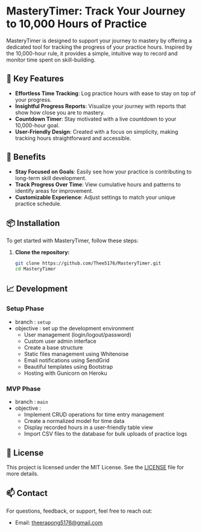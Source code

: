 
# MasteryTimer: Track Your Journey to 10,000 Hours of Practice

MasteryTimer is designed to support your journey to mastery by offering a dedicated tool for tracking the progress of your practice hours. Inspired by the 10,000-hour rule, it provides a simple, intuitive way to record and monitor time spent on skill-building.

## 🚀 Key Features
- **Effortless Time Tracking**: Log practice hours with ease to stay on top of your progress.
- **Insightful Progress Reports**: Visualize your journey with reports that show how close you are to mastery.
- **Countdown Timer**: Stay motivated with a live countdown to your 10,000-hour goal.
- **User-Friendly Design**: Created with a focus on simplicity, making tracking hours straightforward and accessible.

## 🌟 Benefits

- **Stay Focused on Goals**: Easily see how your practice is contributing to long-term skill development.
- **Track Progress Over Time**: View cumulative hours and patterns to identify areas for improvement.
- **Customizable Experience**: Adjust settings to match your unique practice schedule.

## 📦 Installation

To get started with MasteryTimer, follow these steps:

1. **Clone the repository:**
   ```bash
   git clone https://github.com/Thee5176/MasteryTimer.git
   cd MasteryTimer

## 📈 Development

### Setup Phase
* branch : `setup`
* objective : set up the development environment
    - User management (login/logout/password)
    - Custom user admin interface
    - Create a base structure
    - Static files management using Whitenoise
    - Email notifications using SendGrid
    - Beautiful templates using Bootstrap
    - Hosting with Gunicorn on Heroku

### MVP Phase
* branch : `main`
* objective :
    - Implement CRUD operations for time entry management
    - Create a normalized model for time data
    - Display recorded hours in a user-friendly table view
    - Import CSV files to the database for bulk uploads of practice logs

## 📄 License
This project is licensed under the MIT License. See the [LICENSE](https://www.mit.edu/~amini/LICENSE.md) file for more details.

## 📫 Contact
For questions, feedback, or support, feel free to reach out:

- Email: theerapong5176@gmail.com
